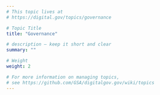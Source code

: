 ```yaml
---
# This topic lives at
# https://digital.gov/topics/governance

# Topic Title
title: "Governance"

# description — keep it short and clear
summary: ""

# Weight
weight: 2

# For more information on managing topics,
# see https://github.com/GSA/digitalgov.gov/wiki/topics
---
```


